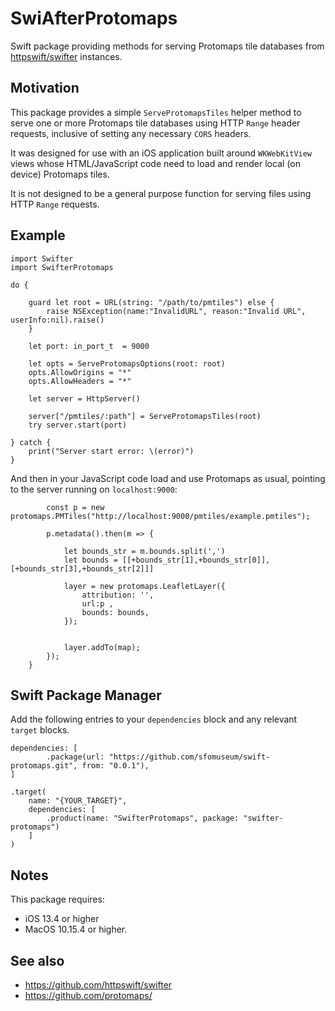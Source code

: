 # SwiAfterProtomaps

Swift package providing methods for serving Protomaps tile databases from [httpswift/swifter](https://github.com/httpswift/swifter) instances.

## Motivation

This package provides a simple `ServeProtomapsTiles` helper method to serve one or more Protomaps tile databases using HTTP `Range` header requests, inclusive of setting any necessary `CORS` headers.

It was designed for use with an iOS application built around `WKWebKitView` views whose HTML/JavaScript code need to load and render local (on device) Protomaps tiles.

It is not designed to be a general purpose function for serving files using HTTP `Range` requests.

## Example

```
import Swifter
import SwifterProtomaps

do {
            
	guard let root = URL(string: "/path/to/pmtiles") else {
		raise NSException(name:"InvalidURL", reason:"Invalid URL", userInfo:nil).raise()
	}
	
	let port: in_port_t  = 9000
	            
	let opts = ServeProtomapsOptions(root: root)
	opts.AllowOrigins = "*"
	opts.AllowHeaders = "*"
    
	let server = HttpServer()

	server["/pmtiles/:path"] = ServeProtomapsTiles(root)
	try server.start(port)
	
} catch {
	print("Server start error: \(error)")
}
```

And then in your JavaScript code load and use Protomaps as usual, pointing to the server running on `localhost:9000`:

```
        const p = new protomaps.PMTiles("http://localhost:9000/pmtiles/example.pmtiles");
        
        p.metadata().then(m => {
            
            let bounds_str = m.bounds.split(',')
            let bounds = [[+bounds_str[1],+bounds_str[0]],[+bounds_str[3],+bounds_str[2]]]
            
            layer = new protomaps.LeafletLayer({
	            attribution: '',
        	    url:p ,
	            bounds: bounds,
            });
            

            layer.addTo(map);
        });
    }
```

## Swift Package Manager

Add the following entries to your `dependencies` block and any relevant `target` blocks.

```
dependencies: [
    	.package(url: "https://github.com/sfomuseum/swift-protomaps.git", from: "0.0.1"),
]
```

```
.target(
	name: "{YOUR_TARGET}",
	dependencies: [
		.product(name: "SwifterProtomaps", package: "swifter-protomaps")
	]
)
```

## Notes

This package requires:

* iOS 13.4 or higher
* MacOS 10.15.4 or higher.

## See also

* https://github.com/httpswift/swifter
* https://github.com/protomaps/
